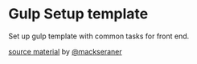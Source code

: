 # Gulp Setup template

Set up gulp template with common tasks for front end.
  
[source material](http://bit.ly/gulp-starter) by [@mackseraner](http://twitter.com/mackseraner)
